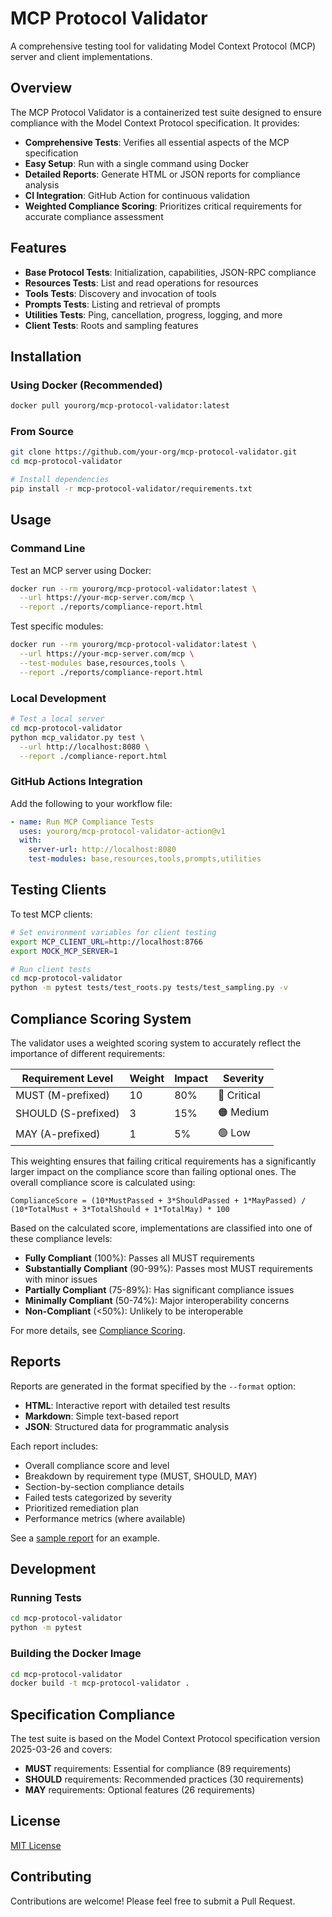 # MCP Protocol Validator

A comprehensive testing tool for validating Model Context Protocol (MCP) server and client implementations.

## Overview

The MCP Protocol Validator is a containerized test suite designed to ensure compliance with the Model Context Protocol specification. It provides:

- **Comprehensive Tests**: Verifies all essential aspects of the MCP specification
- **Easy Setup**: Run with a single command using Docker
- **Detailed Reports**: Generate HTML or JSON reports for compliance analysis
- **CI Integration**: GitHub Action for continuous validation
- **Weighted Compliance Scoring**: Prioritizes critical requirements for accurate compliance assessment

## Features

- **Base Protocol Tests**: Initialization, capabilities, JSON-RPC compliance
- **Resources Tests**: List and read operations for resources
- **Tools Tests**: Discovery and invocation of tools
- **Prompts Tests**: Listing and retrieval of prompts
- **Utilities Tests**: Ping, cancellation, progress, logging, and more
- **Client Tests**: Roots and sampling features

## Installation

### Using Docker (Recommended)

```bash
docker pull yourorg/mcp-protocol-validator:latest
```

### From Source

```bash
git clone https://github.com/your-org/mcp-protocol-validator.git
cd mcp-protocol-validator

# Install dependencies
pip install -r mcp-protocol-validator/requirements.txt
```

## Usage

### Command Line

Test an MCP server using Docker:

```bash
docker run --rm yourorg/mcp-protocol-validator:latest \
  --url https://your-mcp-server.com/mcp \
  --report ./reports/compliance-report.html
```

Test specific modules:

```bash
docker run --rm yourorg/mcp-protocol-validator:latest \
  --url https://your-mcp-server.com/mcp \
  --test-modules base,resources,tools \
  --report ./reports/compliance-report.html
```

### Local Development

```bash
# Test a local server
cd mcp-protocol-validator
python mcp_validator.py test \
  --url http://localhost:8080 \
  --report ./compliance-report.html
```

### GitHub Actions Integration

Add the following to your workflow file:

```yaml
- name: Run MCP Compliance Tests
  uses: yourorg/mcp-protocol-validator-action@v1
  with:
    server-url: http://localhost:8080
    test-modules: base,resources,tools,prompts,utilities
```

## Testing Clients

To test MCP clients:

```bash
# Set environment variables for client testing
export MCP_CLIENT_URL=http://localhost:8766
export MOCK_MCP_SERVER=1

# Run client tests
cd mcp-protocol-validator
python -m pytest tests/test_roots.py tests/test_sampling.py -v
```

## Compliance Scoring System

The validator uses a weighted scoring system to accurately reflect the importance of different requirements:

| Requirement Level | Weight | Impact | Severity |
|-------------------|--------|--------|----------|
| MUST (M-prefixed) | 10 | 80% | 🔴 Critical |
| SHOULD (S-prefixed) | 3 | 15% | 🟠 Medium |
| MAY (A-prefixed) | 1 | 5% | 🟢 Low |

This weighting ensures that failing critical requirements has a significantly larger impact on the compliance score than failing optional ones. The overall compliance score is calculated using:

```
ComplianceScore = (10*MustPassed + 3*ShouldPassed + 1*MayPassed) / (10*TotalMust + 3*TotalShould + 1*TotalMay) * 100
```

Based on the calculated score, implementations are classified into one of these compliance levels:

- **Fully Compliant** (100%): Passes all MUST requirements
- **Substantially Compliant** (90-99%): Passes most MUST requirements with minor issues
- **Partially Compliant** (75-89%): Has significant compliance issues
- **Minimally Compliant** (50-74%): Major interoperability concerns
- **Non-Compliant** (<50%): Unlikely to be interoperable

For more details, see [Compliance Scoring](docs/compliance-scoring.md).

## Reports

Reports are generated in the format specified by the `--format` option:

- **HTML**: Interactive report with detailed test results
- **Markdown**: Simple text-based report
- **JSON**: Structured data for programmatic analysis

Each report includes:
- Overall compliance score and level
- Breakdown by requirement type (MUST, SHOULD, MAY)
- Section-by-section compliance details
- Failed tests categorized by severity
- Prioritized remediation plan
- Performance metrics (where available)

See a [sample report](docs/updated-sample-report.md) for an example.

## Development

### Running Tests

```bash
cd mcp-protocol-validator
python -m pytest
```

### Building the Docker Image

```bash
cd mcp-protocol-validator
docker build -t mcp-protocol-validator .
```

## Specification Compliance

The test suite is based on the Model Context Protocol specification version 2025-03-26 and covers:

- **MUST** requirements: Essential for compliance (89 requirements)
- **SHOULD** requirements: Recommended practices (30 requirements)
- **MAY** requirements: Optional features (26 requirements)

## License

[MIT License](LICENSE)

## Contributing

Contributions are welcome! Please feel free to submit a Pull Request. 
